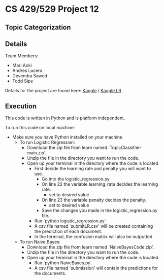 # CS 429/529 Project 12
## Topic Categorization

## Details

Team Members:
- Mari Aoki
- Andres Lucero
- Devendra Sawod
- Todd Sipe

Details for the project are found here: 
[Kaggle](https://www.kaggle.com/c/cs529-project-2-nb/overview) /
[Kaggle LR](https://www.kaggle.com/competitions/cs529-project-2-lr/overview)


## Execution 

This code is written in Python and is platform independent.

To run this code on local machine:
- Make sure you have Python installed on your machine.
  - To run Logistic Regression:
    - Download the zip file from learn named 'TopicClassifier-main.zip'.
    - Unzip the file in the directory you want to run the code.
    - Open up your terminal in the directory where the code is located.
        - First decide the learning rate and penalty you will want to use.
          - Go into the logistic_regression.py
          - On line 22 the variable learning_rate decides the learning rate.
            - set to desired value
          - On line 23 the variable penalty decides the penalty.
            - set to desired value
          - Save the changes you made in the logistic_regression.py file.
        - Run 'python logistic_regression.py'.
        - A csv file named 'submitLR.csv' will be created containing the prediction of each document.
        - In the terminal, the confusion matrix will also be outputted.
  - To run Naive Bayes:
    - Download the zip file from learn named 'NaiveBayesCode.zip'.
    - Unzip the file in the directory you want to run the code.
    - Open up your terminal in the directory where the code is located.
      - Run 'python NaiveBayes.py'.
      - A csv file named 'submission' will contain the predictions for the documents.
